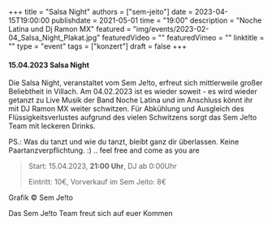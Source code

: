 +++
title = "Salsa Night"
authors = ["sem-jeito"]
date = 2023-04-15T19:00:00
publishdate = 2021-05-01
time = "19:00"
description = "Noche Latina und Dj Ramon MX"
featured = "img/events/2023-02-04_Salsa_Night_Plakat.jpg"
featuredVideo = ""
featuredVimeo = ""
linktitle = ""
type = "event"
tags = ["konzert"]
draft = false
+++


#### 15.04.2023 Salsa Night

Die Salsa Night, veranstaltet vom Sem Je!to, erfreut sich mittlerweile großer Beliebtheit in Villach. Am 04.02.2023 ist es wieder soweit - es wird wieder getanzt zu Live Musik der Band Noche Latina und im Anschluss könnt ihr mit DJ Ramon MX weiter schwitzen. 
Für Abkühlung und Ausgleich des Flüssigkeitsverlustes aufgrund des vielen Schwitzens sorgt das Sem Je!to Team mit leckeren Drinks.

PS.: Was du tanzt und wie du tanzt, bleibt ganz dir überlassen. Keine Paartanzverpflichtung. :) .. feel free and come as you are

>Start: 15.04.2023, **21:00 Uhr**, DJ ab 0:00Uhr
>
>Eintritt: 10€, Vorverkauf im Sem Jeito: 8€

Grafik © Sem Je!to

Das Sem Je!to Team freut sich auf euer Kommen


